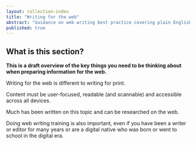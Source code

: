 ```yaml
---
layout: collection-index
title: "Writing for the web"
abstract: "Guidance on web writing best practice covering plain English, structure and writing for search engines."
published: true
---
```


## What is this section?

**This is a draft overview of the key things you need to be thinking about when preparing information for the web.**

Writing for the web is different to writing for print.

Content must be user-focused, readable (and scannable) and accessible across all devices.

Much has been written on this topic and can be researched on the web.

Doing web writing training is also important, even if you have been a writer or editor for many years or are a digital native who was born or went to school in the digital era.
